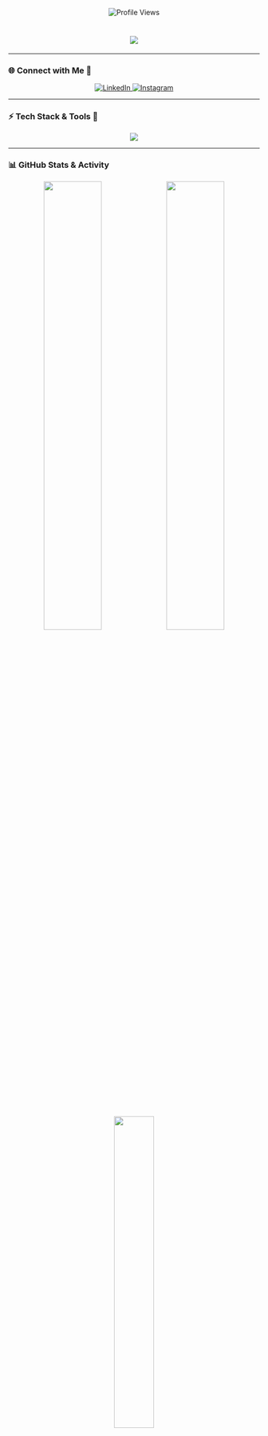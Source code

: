 

<p align="center">
  <img src="https://komarev.com/ghpvc/?username=f4rxs&label=Profile%20views&color=blueviolet&style=for-the-badge" alt="Profile Views" />
</p>

<h1 align="center">
  <img src="https://readme-typing-svg.demolab.com?font=Fira+Code&weight=600&size=26&pause=1000&color=00F0FF&center=true&vCenter=true&width=600&lines=Hey+there!+I'm+Fares" />
</h1>

---

### 🌐 Connect with Me 🤝  
<p align="center">
  <a href="https://www.linkedin.com/in/fares-najjar-2a816b2b4/" target="_blank">
    <img src="https://img.shields.io/badge/LinkedIn-0A66C2?style=for-the-badge&logo=linkedin&logoColor=white" alt="LinkedIn" />
  </a>
  <a href="https://instagram.com/f4rxs" target="_blank">
    <img src="https://img.shields.io/badge/Instagram-E4405F?style=for-the-badge&logo=instagram&logoColor=white" alt="Instagram" />
  </a>
</p>

---

### ⚡ Tech Stack & Tools 🚀  
<p align="center">
  <img src="https://skillicons.dev/icons?i=cpp,java,swift,js,react,html,css,nodejs,express,tailwind,bootstrap,postgres,mysql,mongodb,git,linux,unreal,solidity&perline=7" />
</p>

---

### 📊 GitHub Stats & Activity  
<div align="center">
  <img src="https://github-readme-stats.vercel.app/api?username=f4rxs&show_icons=true&theme=tokyonight&count_private=true&hide_border=true&cache_seconds=3600" width="48%" />
  <img src="https://github-readme-streak-stats.herokuapp.com/?user=f4rxs&theme=tokyonight&hide_border=true" width="48%" />
  <br>
  <img src="https://github-readme-stats.vercel.app/api/top-langs/?username=f4rxs&theme=tokyonight&layout=compact&hide_border=true&cache_seconds=3600" width="40%" />
</div>
